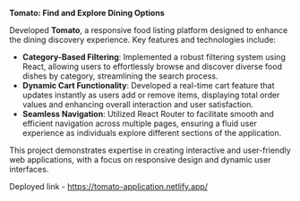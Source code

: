 **Tomato: Find and Explore Dining Options**

Developed **Tomato**, a responsive food listing platform designed to enhance the dining discovery experience. Key features and technologies include:

- **Category-Based Filtering**: Implemented a robust filtering system using React, allowing users to effortlessly browse and discover diverse food dishes by category, streamlining the search process.
- **Dynamic Cart Functionality**: Developed a real-time cart feature that updates instantly as users add or remove items, displaying total order values and enhancing overall interaction and user satisfaction.
- **Seamless Navigation**: Utilized React Router to facilitate smooth and efficient navigation across multiple pages, ensuring a fluid user experience as individuals explore different sections of the application.

This project demonstrates expertise in creating interactive and user-friendly web applications, with a focus on responsive design and dynamic user interfaces.

Deployed link - https://tomato-application.netlify.app/

